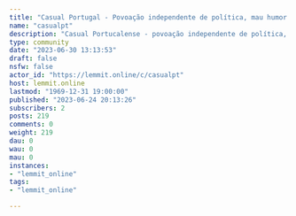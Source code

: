 ```yaml
---
title: "Casual Portugal - Povoação independente de política, mau humor e hostilidade" 
name: "casualpt"
description: "Casual Portucalense - povoação independente de política, mau humor e hostilidade."
type: community
date: "2023-06-30 13:13:53"
draft: false
nsfw: false
actor_id: "https://lemmit.online/c/casualpt"
host: lemmit.online
lastmod: "1969-12-31 19:00:00"
published: "2023-06-24 20:13:26"
subscribers: 2
posts: 219
comments: 0
weight: 219
dau: 0
wau: 0
mau: 0
instances:
- "lemmit_online"
tags: 
- "lemmit_online"

---
```

